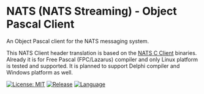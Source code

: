 # NATS (NATS Streaming) - Object Pascal Client

An Object Pascal client for the NATS messaging system.

This NATS Client header translation is based on the [NATS C Client](https://github.com/nats-io/nats.c) binaries. Already it is for Free Pascal (FPC/Lazarus) compiler and only Linux platform is tested and supported. It is planned to support Delphi compiler and Windows platform as well.

[![License: MIT](https://img.shields.io/badge/License-MIT-yellow.svg)](https://opensource.org/licenses/MIT)
[![Release](https://shields.io/badge/Release-v3.3.0--beta-blue?style=flat)](https://github.com/biot2/nats.pas/releases/tag/v.3.3.0-beta)
[![Language](https://img.shields.io/badge/Language-Object%20Pascal-darkgreen)](https://en.wikipedia.org/wiki/Object_Pascal)


